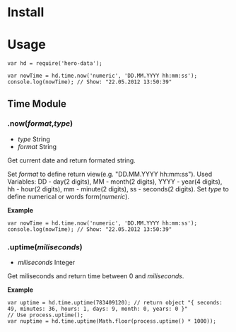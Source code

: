# Install
# Usage
```
var hd = require('hero-data');

var nowTime = hd.time.now('numeric', 'DD.MM.YYYY hh:mm:ss');
console.log(nowTime); // Show: "22.05.2012 13:50:39"
```

## Time Module
### .now(_format_,_type_)
* _type_ String
* _format_ String

Get current date and return formated string.

Set _format_ to define return view(e.g. "DD.MM.YYYY hh:mm:ss"). Used Variables: DD - day(2 digits), MM - month(2 digits), YYYY - year(4 digits), hh - hour(2 digits), mm - minute(2 digits), ss - seconds(2 digits). Set _type_ to define numerical or words form(_numeric_).

**Example**
```
var nowTime = hd.time.now('numeric', 'DD.MM.YYYY hh:mm:ss');
console.log(nowTime); // Show: "22.05.2012 13:50:39"
```

### .uptime(_miliseconds_)
* _miliseconds_ Integer

Get miliseconds and return time between 0 and _miliseconds_.

**Example**
```
var uptime = hd.time.uptime(783409120); // return object "{ seconds: 49, minutes: 36, hours: 1, days: 9, month: 0, years: 0 }"
// Use process.uptime();
var nuptime = hd.time.uptime(Math.floor(process.uptime() * 1000));
```
